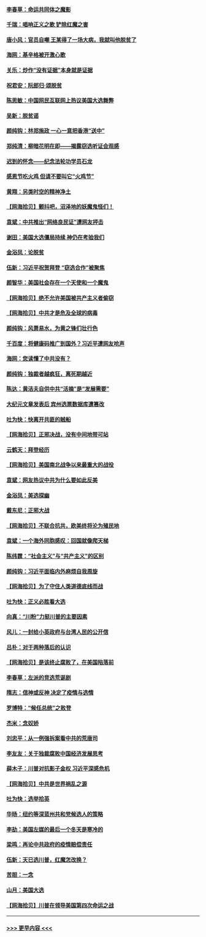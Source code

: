 #### [李春草：命运共同体之魔影](../pages/nsc993/n12585026.md?t=12011951) 
#### [千瑞：唱响正义之歌 铲除红魔之害](../pages/nsc993/n12585002.md?t=12011951) 
#### [唐小风：官员自嘲 王某得了一场大病，我就叫他脱贫了](../pages/nsc993/n12584981.md?t=12011951) 
#### [海网：基辛格被开激心歌](../pages/nsc993/n12584946.md?t=12011951) 
#### [关乐：炒作“没有证据”本身就是证据](../pages/nsc993/n12583146.md?t=12011951) 
#### [祝君安：阮郎归‧颂脱贫](../pages/nsc993/n12583119.md?t=12011951) 
#### [陈思敏：中国网民互联网上热议美国大选舞弊](../pages/nsc993/n12582845.md?t=12011951) 
#### [吴新：脱贫谣](../pages/nsc993/n12580839.md?t=12011951) 
#### [颜纯钩：林郑施政 一心一意把香港“送中”](../pages/nsc993/n12580805.md?t=12011951) 
#### [郑纯清：柳暗花明在即——揭露窃选听证会观感](../pages/nsc993/n12580795.md?t=12011951) 
#### [迟到的怀念——纪念法轮功学员石龙](../pages/nsc993/n12580245.md?t=12011951) 
#### [感恩节吃火鸡  但请不要叫它“火鸡节”](../pages/nsc993/n12580252.md?t=12011951) 
#### [黄翔：另类时空的精神净土](../pages/nsc993/n12578638.md?t=12011951) 
#### [【网海拾贝】颤抖吧，沼泽地的妖魔鬼怪们！](../pages/nsc993/n12578552.md?t=12011951) 
#### [袁斌：中共推出“网络良民证”遭网友抨击](../pages/nsc993/n12578511.md?t=12011951) 
#### [谢田：美国大选僵局持续 神仍在考验我们](../pages/nsc993/n12577432.md?t=12011951) 
#### [金浴凤：论脱贫](../pages/nsc993/n12576386.md?t=12011951) 
#### [伍新：习近平祝贺拜登 “窃选合作”被聚焦](../pages/nsc993/n12576358.md?t=12011951) 
#### [颜智华：美国社会存在一个天使和一个魔鬼](../pages/nsc993/n12574299.md?t=12011951) 
#### [【网海拾贝】绝不允许美国被共产主义者偷窃](../pages/nsc993/n12573396.md?t=12011951) 
#### [【网海拾贝】中共才是危及全球的病毒](../pages/nsc993/n12571204.md?t=12011951) 
#### [颜纯钩：风萧易水，为黄之锋们壮行色](../pages/nsc993/n12571487.md?t=12011951) 
#### [千百度：将健康码推广到国外？习近平遭网友呛声](../pages/nsc993/n12570808.md?t=12011951) 
#### [海网：您读懂了中共没有？](../pages/nsc993/n12570487.md?t=12011951) 
#### [颜纯钩：独裁者越疯狂，离死期越近](../pages/nsc993/n12569055.md?t=12011951) 
#### [陈达：黄洁夫自供中共“活摘”是“发展需要”](../pages/nsc993/n12568541.md?t=12011951) 
#### [大纪元文章发表后 宾州选票数据库遭篡改](../pages/nsc993/n12568105.md?t=12011951) 
#### [吐为快：快离开共匪的贼船](../pages/nsc993/n12568462.md?t=12011951) 
#### [【网海拾贝】正邪决战，没有中间地带可站](../pages/nsc993/n12568439.md?t=12011951) 
#### [云鹤天：拜登经历](../pages/nsc993/n12567294.md?t=12011951) 
#### [【网海拾贝】美国南北战争以来最重大的战役](../pages/nsc993/n12567247.md?t=12011951) 
#### [袁斌：网友热议中共为什么要如此反美](../pages/nsc993/n12567162.md?t=12011951) 
#### [金浴凤：美选探幽](../pages/nsc993/n12567147.md?t=12011951) 
#### [戴东尼：正邪大战](../pages/nsc993/n12567033.md?t=12011951) 
#### [【网海拾贝】不联合抗共，欧美终将沦为殖民地](../pages/nsc993/n12565068.md?t=12011951) 
#### [袁斌：一个海外同胞感叹：回国就像爬天梯](../pages/nsc993/n12564986.md?t=12011951) 
#### [陈纬霆：“社会主义”与“共产主义”的区别](../pages/nsc993/n12562417.md?t=12011951) 
#### [颜纯钩：习近平面临内外麻烦自我周旋](../pages/nsc993/n12563356.md?t=12011951) 
#### [【网海拾贝】为了守住人类道德底线而战](../pages/nsc993/n12562542.md?t=12011951) 
#### [吐为快：正义必胜看大选](../pages/nsc993/n12561967.md?t=12011951) 
#### [向真：“川粉”力挺川普的主要因素](../pages/nsc993/n12560774.md?t=12011951) 
#### [风儿：一封给小英政府与台湾人民的公开信](../pages/nsc993/n12560581.md?t=12011951) 
#### [吕朴：对于两种落后的认识](../pages/nsc993/n12560492.md?t=12011951) 
#### [【网海拾贝】是该终止腐败了，在美国陷落前](../pages/nsc993/n12559936.md?t=12011951) 
#### [李春草：左派的竞选荒诞剧](../pages/nsc993/n12558380.md?t=12011951) 
#### [隋志：信神或反神 决定了疫情与选情](../pages/nsc993/n12558255.md?t=12011951) 
#### [罗博特：“候任总统”之败登](../pages/nsc993/n12558189.md?t=12011951) 
#### [杰米：念奴娇](../pages/nsc993/n12558174.md?t=12011951) 
#### [刘忠平：从一例强拆案看中共的荒唐司](../pages/nsc993/n12558036.md?t=12011951) 
#### [李友友：关于独裁腐败中国经济发展思考](../pages/nsc993/n12558004.md?t=12011951) 
#### [薛木子：川普对抗影子金权 习近平深感危机](../pages/nsc993/n12557342.md?t=12011951) 
#### [【网海拾贝】中共是世界祸乱之源](../pages/nsc993/n12555353.md?t=12011951) 
#### [吐为快：选举拾英](../pages/nsc993/n12555041.md?t=12011951) 
#### [华旸：纽约等深蓝州共和党候选人的策略](../pages/nsc993/n12554309.md?t=12011951) 
#### [李劼：美国左媒的最后一个冬天是寒冷的](../pages/nsc993/n12552947.md?t=12011951) 
#### [梁鸣：再论中共政府的疫情赔偿责任](../pages/nsc993/n12553012.md?t=12011951) 
#### [伍新：天已选川普，红魔怎改换？](../pages/nsc993/n12552970.md?t=12011951) 
#### [苦胆：一念](../pages/nsc993/n12552957.md?t=12011951) 
#### [山月：美国大选](../pages/nsc993/n12552446.md?t=12011951) 
#### [【网海拾贝】川普在领导美国第四次命运之战](../pages/nsc993/n12551973.md?t=12011951) 

----
#### [ >>> 更早内容 <<< ](../indexes/nsc993-earlier.md)
